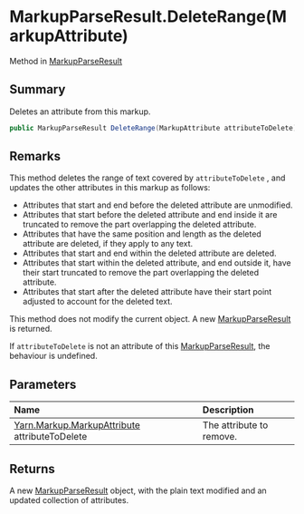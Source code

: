 # MarkupParseResult.DeleteRange(MarkupAttribute)

Method in [MarkupParseResult](api/csharp/yarn.markup.markupparseresult.md)

## Summary


Deletes an attribute from this markup.


```csharp
public MarkupParseResult DeleteRange(MarkupAttribute attributeToDelete)
```

## Remarks


This method deletes the range of text covered by  <code>attributeToDelete</code> , and updates the other attributes in this
markup as follows:

<ul type="bullet">
<li>
Attributes that start and end before the deleted attribute are
unmodified.
</li>
<li>
Attributes that start before the deleted attribute and end inside it
are truncated to remove the part overlapping the deleted attribute.
</li>
<li>
Attributes that have the same position and length as the deleted
attribute are deleted, if they apply to any text.
</li>
<li>
Attributes that start and end within the deleted attribute are
deleted.
</li>
<li>
Attributes that start within the deleted attribute, and end outside
it, have their start truncated to remove the part overlapping the
deleted attribute.
</li>
<li>
Attributes that start after the deleted attribute have their start
point adjusted to account for the deleted text.
</li>
</ul> <p>
This method does not modify the current object. A new <a href="yarn.markup.markupparseresult.md">MarkupParseResult</a> is returned.
</p> <p>
If <code>attributeToDelete</code> is not an attribute of this
<a href="yarn.markup.markupparseresult.md">MarkupParseResult</a>, the behaviour is undefined.
</p>

## Parameters

|Name|Description|
|:---|:---|
|[Yarn.Markup.MarkupAttribute](api/csharp/yarn.markup.markupattribute.md) attributeToDelete|The attribute to remove.|

## Returns

A new  <a href="yarn.markup.markupparseresult.md">MarkupParseResult</a>  object, with the
plain text modified and an updated collection of
attributes.

